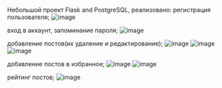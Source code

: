 Небольшой проект Flask and PostgreSQL, реализовано: 
регистрация пользователя;
![image](https://github.com/user-attachments/assets/8964162e-c7e0-41ee-af67-a698049a1f6c)

вход в аккаунт, запоминание пароля;
![image](https://github.com/user-attachments/assets/f98b9f2b-2ec9-415d-8b70-a720bc85ad8e)

добавление постов(их удаление и редактирование);
![image](https://github.com/user-attachments/assets/e0e2a428-cce7-4e18-9c1c-cb1fdae09733)
![image](https://github.com/user-attachments/assets/3e75cc73-ed7c-4748-91f8-64ed8a91360f)
![image](https://github.com/user-attachments/assets/07f65a35-111c-4039-b928-677cf8bd92b0)

добавление постов в избранное;
![image](https://github.com/user-attachments/assets/3cdc04ad-8df7-415b-bfde-50cb6287a093)
![image](https://github.com/user-attachments/assets/97d193e2-c27e-453b-a7aa-dec021bdc32c)

рейтинг постов;
![image](https://github.com/user-attachments/assets/185fe8b1-67aa-4f4b-bf34-d8a8dc01f8bf)




